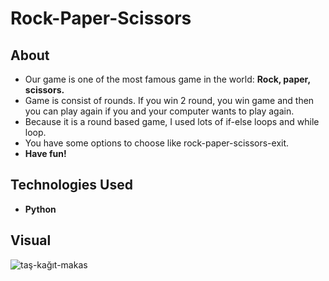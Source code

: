 # Rock-Paper-Scissors

## About
- Our game is one of the most famous game in the world: **Rock, paper, scissors.**
- Game is consist of rounds. If you win 2 round, you win game and then you can play again if you and your computer wants to play again.
- Because it is a round based game, I used lots of if-else loops and while loop.
- You have some options to choose like rock-paper-scissors-exit.
- **Have fun!**


## Technologies Used

- **Python**


## Visual
![taş-kağıt-makas](https://github.com/user-attachments/assets/3bc9e263-c2af-4056-9126-8f209e1b75cc)
